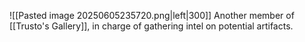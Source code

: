 ![[Pasted image 20250605235720.png|left|300]] Another member of [[Trusto's Gallery]], in charge of gathering intel on potential artifacts.